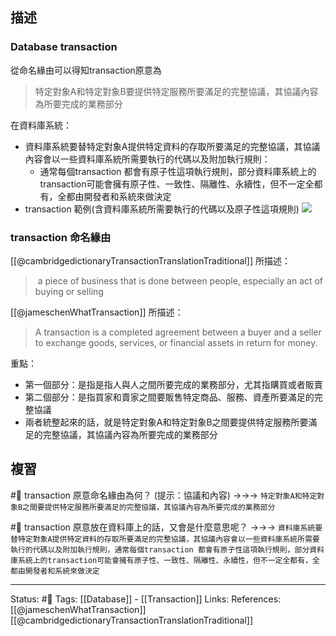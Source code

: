 ## 描述


### Database transaction

從命名緣由可以得知transaction原意為
> 特定對象A和特定對象B要提供特定服務所要滿足的完整協議，其協議內容為所要完成的業務部分

在資料庫系統：
- 資料庫系統要替特定對象A提供特定資料的存取所要滿足的完整協議，其協議內容會以一些資料庫系統所需要執行的代碼以及附加執行規則：
	- 通常每個transaction 都會有原子性這項執行規則，部分資料庫系統上的transaction可能會擁有原子性、一致性、隔離性、永續性，但不一定全都有，全都由開發者和系統來做決定
- transaction 範例(含資料庫系統所需要執行的代碼以及原子性這項規則)
![](https://docs.oracle.com/cd/E18283_01/server.112/e16508/img/cncpt025.gif)

### transaction 命名緣由
[[@cambridgedictionaryTransactionTranslationTraditional]] 所描述：
>  a piece of business that is done between people, especially an act of buying or selling

[[@jameschenWhatTransaction]] 所描述：
> A transaction is a completed agreement between a buyer and a seller to exchange goods, services, or financial assets in return for money.

重點：
- 第一個部分：是指是指人與人之間所要完成的業務部分，尤其指購買或者販賣
- 第二個部分：是指買家和賣家之間要販售特定商品、服務、資產所要滿足的完整協議
- 兩者統整起來的話，就是特定對象A和特定對象B之間要提供特定服務所要滿足的完整協議，其協議內容為所要完成的業務部分
## 複習
#🧠 transaction 原意命名緣由為何？ (提示：協議和內容) ->->-> `特定對象A和特定對象B之間要提供特定服務所要滿足的完整協議，其協議內容為所要完成的業務部分`
<!--SR:!2022-07-09,10,250-->

#🧠 transaction 原意放在資料庫上的話，又會是什麼意思呢？ ->->-> `資料庫系統要替特定對象A提供特定資料的存取所要滿足的完整協議，其協議內容會以一些資料庫系統所需要執行的代碼以及附加執行規則，通常每個transaction 都會有原子性這項執行規則，部分資料庫系統上的transaction可能會擁有原子性、一致性、隔離性、永續性，但不一定全都有，全都由開發者和系統來做決定`
<!--SR:!2022-07-09,10,250-->


---
Status: #🌱 
Tags:
[[Database]] - [[Transaction]]
Links:
References:
[[@jameschenWhatTransaction]]
[[@cambridgedictionaryTransactionTranslationTraditional]]
